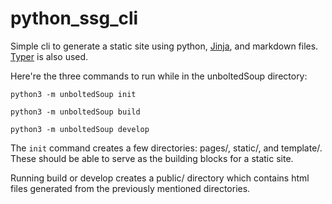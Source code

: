 # python_ssg_cli

Simple cli to generate a static site using python, [Jinja](https://jinja.palletsprojects.com/en/3.1.x/), and markdown files. [Typer](https://typer.tiangolo.com/) is also used. 

Here're the three commands to run while in the unboltedSoup directory:

```console
python3 -m unboltedSoup init
```

```console
python3 -m unboltedSoup build
```

```console
python3 -m unboltedSoup develop
```

The ```init``` command  creates a few directories: pages/, static/, and template/. These should be able to serve as the building blocks for a static site. 

Running build or develop creates a public/ directory which contains html files generated from the previously mentioned directories.
